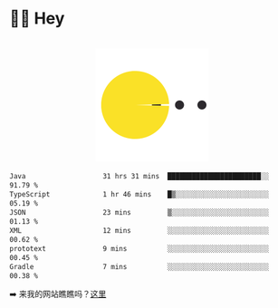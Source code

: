 
# 👋🏻 Hey
<div align="center">
	<br>
	<img src="https://raw.githubusercontent.com/Aniket965/Aniket965/master/pacman.svg?sanitize=true" width="200" height="200">
	<br>
</div>

<!--START_SECTION:waka-->

```text
Java                   31 hrs 31 mins  ███████████████████████░░   91.79 %
TypeScript             1 hr 46 mins    █▒░░░░░░░░░░░░░░░░░░░░░░░   05.19 %
JSON                   23 mins         ▒░░░░░░░░░░░░░░░░░░░░░░░░   01.13 %
XML                    12 mins         ░░░░░░░░░░░░░░░░░░░░░░░░░   00.62 %
prototext              9 mins          ░░░░░░░░░░░░░░░░░░░░░░░░░   00.45 %
Gradle                 7 mins          ░░░░░░░░░░░░░░░░░░░░░░░░░   00.38 %
```

<!--END_SECTION:waka-->

 ➡️  来我的网站瞧瞧吗？[这里](https://www.shaolongfei.com)
